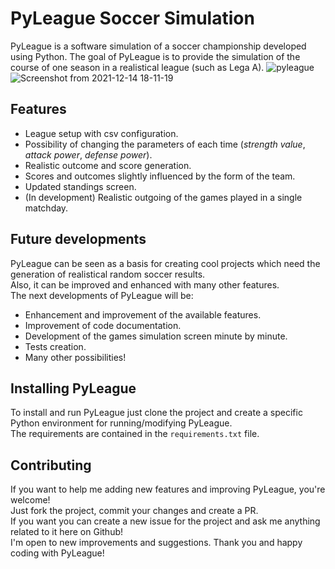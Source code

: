 # PyLeague Soccer Simulation
PyLeague is a software simulation of a soccer championship developed using Python. The goal of PyLeague is to provide the simulation of the course of one season in a realistical league (such as Lega A).
![pyleague](https://user-images.githubusercontent.com/48762613/146046505-f49740ef-9ed6-44d7-8691-43c5d8ddcafa.png)
![Screenshot from 2021-12-14 18-11-19](https://user-images.githubusercontent.com/48762613/146046625-3e570241-98cc-4802-b589-2c17d1e56fcf.png)

## Features
* League setup with csv configuration.
* Possibility of changing the parameters of each time (_strength value_, _attack power_, _defense power_).
* Realistic outcome and score generation.
* Scores and outcomes slightly influenced by the form of the team.
* Updated standings screen.
* (In development) Realistic outgoing of the games played in a single matchday.

## Future developments
PyLeague can be seen as a basis for creating cool projects which need the generation of realistical random soccer results.
<br>Also, it can be improved and enhanced with many other features.
<br>The next developments of PyLeague will be:
* Enhancement and improvement of the available features.
* Improvement of code documentation.
* Development of the games simulation screen minute by minute.
* Tests creation.
* Many other possibilities!

## Installing PyLeague
To install and run PyLeague just clone the project and create a specific Python environment for running/modifying PyLeague.
<br>The requirements are contained in the <code>requirements.txt</code> file.

## Contributing
If you want to help me adding new features and improving PyLeague, you're welcome!<br> Just fork the project, commit your changes and create a PR.
<br>If you want you can create a new issue for the project and ask me anything related to it here on Github!
<br>I'm open to new improvements and suggestions.
Thank you and happy coding with PyLeague!
